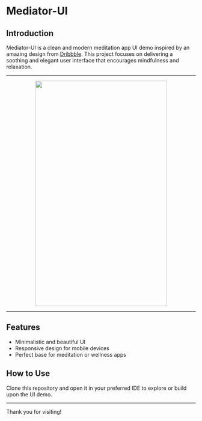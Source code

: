 # Mediator-UI

## Introduction

Mediator-UI is a clean and modern meditation app UI demo inspired by an amazing design from [Dribbble](https://dribbble.com/shots/15822493-Meditation-Mobile-App?utm_source=Clipboard_Shot&utm_campaign=mishadupliakin&utm_content=Meditation%20Mobile%20App&utm_medium=Social_Share). This project focuses on delivering a soothing and elegant user interface that encourages mindfulness and relaxation.

---

<p align="center">
   <img src="https://github.com/user-attachments/assets/60eaa3f0-8f82-4cab-9382-ac51b108dfa9" width="350" height="600"/> 
</p>

---

## Features

- Minimalistic and beautiful UI  
- Responsive design for mobile devices  
- Perfect base for meditation or wellness apps

## How to Use

Clone this repository and open it in your preferred IDE to explore or build upon the UI demo.

---

Thank you for visiting!
